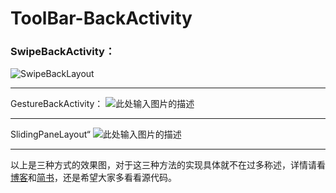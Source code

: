 ﻿# ToolBar-BackActivity

### SwipeBackActivity：
![SwipeBackLayout][1]

---

GestureBackActivity：
![此处输入图片的描述][2]

---

SlidingPaneLayout“
![此处输入图片的描述][3]

---

以上是三种方式的效果图，对于这三种方法的实现具体就不在过多称述，详情请看[博客][4]和[简书][5]，还是希望大家多看看源代码。


  [1]: http://ojplrudb4.bkt.clouddn.com/SwipeBackLayout.gif
  [2]: http://ojplrudb4.bkt.clouddn.com/GestureBackActivity.gif
  [3]: http://ojplrudb4.bkt.clouddn.com/SlidingPaneLayout.gif
  [4]: http://penghesheng.com/2017/04/08/%E5%85%B3%E4%BA%8EAndroid%E5%AE%9E%E7%8E%B0%E6%BB%91%E5%8A%A8%E8%BF%94%E5%9B%9E%E7%9A%84%E5%87%A0%E7%A7%8D%E6%96%B9%E6%B3%95%E6%80%BB%E7%BB%93/
  [5]: http://www.jianshu.com/p/1647bda9305e